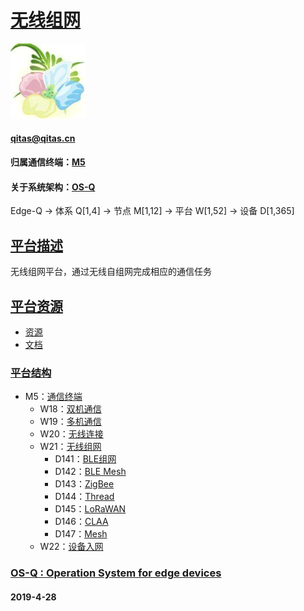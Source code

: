 ﻿# [无线组网](https://github.com/OS-Q/W21) 
[![sites](OS-Q/OS-Q.png)](http://www.OS-Q.com)
####  qitas@qitas.cn
#### 归属通信终端：[M5](https://github.com/OS-Q/M5)
#### 关于系统架构：[OS-Q](https://github.com/OS-Q/OS-Q)
Edge-Q -> 体系 Q[1,4] -> 节点 M[1,12] -> 平台 W[1,52] -> 设备 D[1,365]

## [平台描述](https://github.com/OS-Q/W21/wiki) 

无线组网平台，通过无线自组网完成相应的通信任务

## [平台资源](https://github.com/OS-Q/W21) 

- [资源](src/)
- [文档](docs/)

### [平台结构](https://github.com/OS-Q/W21) 

* M5：[通信终端](https://github.com/OS-Q/M5)
	* W18：[双机通信](https://github.com/OS-Q/W18)
	* W19：[多机通信](https://github.com/OS-Q/W19)
	* W20：[无线连接](https://github.com/OS-Q/W20)
	* W21：[无线组网](https://github.com/OS-Q/W21)
		* D141：[BLE组网](https://github.com/OS-Q/D141)
		* D142：[BLE Mesh](https://github.com/OS-Q/D142)
		* D143：[ZigBee](https://github.com/OS-Q/D143)
		* D144：[Thread](https://github.com/OS-Q/D144)
		* D145：[LoRaWAN](https://github.com/OS-Q/D145)
		* D146：[CLAA](https://github.com/OS-Q/D146)
		* D147：[Mesh](https://github.com/OS-Q/D147)
	* W22：[设备入网](https://github.com/OS-Q/W22)

### [OS-Q : Operation System for edge devices](http://www.OS-Q.com/Edge/W21)
####  2019-4-28 
